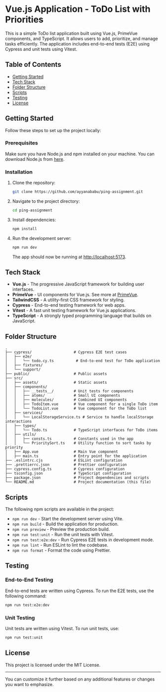 # Vue.js Application - ToDo List with Priorities

This is a simple ToDo list application built using Vue.js, PrimeVue components, and TypeScript. It allows users to add, prioritize, and manage tasks efficiently. The application includes end-to-end tests (E2E) using Cypress and unit tests using Vitest.

## Table of Contents

- [Getting Started](#getting-started)
- [Tech Stack](#tech-stack)
- [Folder Structure](#folder-structure)
- [Scripts](#scripts)
- [Testing](#testing)
- [License](#license)

## Getting Started

Follow these steps to set up the project locally:

### Prerequisites

Make sure you have Node.js and npm installed on your machine. You can download Node.js from [here](https://nodejs.org/).

### Installation

1. Clone the repository:

   ```bash
   git clone https://github.com/ayyanababu/ping-assignment.git
   ```

2. Navigate to the project directory:

   ```bash
   cd ping-assignment
   ```

3. Install dependencies:

   ```bash
   npm install
   ```

4. Run the development server:

   ```bash
   npm run dev
   ```

   The app should now be running at [http://localhost:5173](http://localhost:5173).

## Tech Stack

- **Vue.js** - The progressive JavaScript framework for building user interfaces.
- **PrimeVue** - UI components for Vue.js. See more at [PrimeVue](https://primevue.org/).
- **TailwindCSS** - A utility-first CSS framework for styling.
- **Cypress** - End-to-end testing framework for web apps.
- **Vitest** - A fast unit testing framework for Vue.js applications.
- **TypeScript** - A strongly typed programming language that builds on JavaScript.

## Folder Structure

```plaintext
.
├── cypress/                   # Cypress E2E test cases
│   ├── e2e/
│   │   └── todo.cy.ts          # End-to-end test for ToDo application
│   ├── fixtures/
│   └── support/
├── public/                    # Public assets
├── src/
│   ├── assets/                # Static assets
│   ├── components/
│   │   ├── __tests__/         # Unit tests for components
│   │   ├── atoms/             # Small UI components
│   │   ├── molecules/         # Combined UI components
│   │   ├── TodoItem.vue       # Vue component for a single ToDo item
│   │   └── TodoList.vue       # Vue component for the ToDo list
│   ├── services/
│   │   └── LocalStorageService.ts # Service to handle localStorage interactions
│   ├── types/
│   │   └── Todo.ts            # TypeScript interfaces for ToDo items
│   ├── utils/
│   │   ├── consts.ts          # Constants used in the app
│   │   └── PrioritySort.ts    # Utility function to sort tasks by priority
│   ├── App.vue                # Main Vue component
│   ├── main.ts                # Entry point for the application
├── .eslintrc.cjs              # ESLint configuration
├── .prettierrc.json           # Prettier configuration
├── cypress.config.ts          # Cypress configuration
├── tsconfig.json              # TypeScript configuration
├── package.json               # Project dependencies and scripts
└── README.md                  # Project documentation (this file)
```

## Scripts

The following npm scripts are available in the project:

- `npm run dev` - Start the development server using Vite.
- `npm run build` - Build the application for production.
- `npm run preview` - Preview the production build.
- `npm run test:unit` - Run the unit tests with Vitest.
- `npm run test:e2e:dev` - Run Cypress E2E tests in development mode.
- `npm run lint` - Run ESLint to lint the codebase.
- `npm run format` - Format the code using Prettier.

## Testing

### End-to-End Testing

End-to-end tests are written using Cypress. To run the E2E tests, use the following command:

```bash
npm run test:e2e:dev
```

### Unit Testing

Unit tests are written using Vitest. To run unit tests, use:

```bash
npm run test:unit
```

## License

This project is licensed under the MIT License.

---

You can customize it further based on any additional features or changes you want to emphasize.
